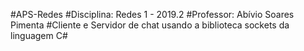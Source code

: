 #APS-Redes
#Disciplina: Redes 1 - 2019.2
#Professor: Abívio Soares Pimenta
#Cliente e Servidor de chat usando a biblioteca sockets da linguagem C#
